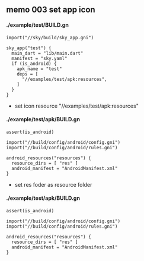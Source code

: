 ## memo 003 set app icon 

#### ./example/test/BUILD.gn
```
import("//sky/build/sky_app.gni")

sky_app("test") {
  main_dart = "lib/main.dart"
  manifest = "sky.yaml"
  if (is_android) {
    apk_name = "test"
    deps = [
      "//examples/test/apk:resources",
    ]
  }
}
```

* set icon resource  "//examples/test/apk:resources"

#### ./example/test/apk/BUILD.gn

```
assert(is_android)

import("//build/config/android/config.gni")
import("//build/config/android/rules.gni")

android_resources("resources") {
  resource_dirs = [ "res" ]
  android_manifest = "AndroidManifest.xml"
}

```

* set res foder as resource folder


#### ./example/test/apk/BUILD.gn

```
assert(is_android)

import("//build/config/android/config.gni")
import("//build/config/android/rules.gni")

android_resources("resources") {
  resource_dirs = [ "res" ]
  android_manifest = "AndroidManifest.xml"
}

```